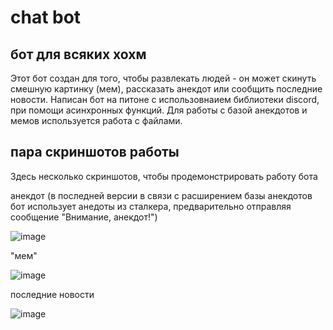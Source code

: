 # chat bot
## бот для всяких хохм

Этот бот создан для того, чтобы развлекать людей - он может скинуть смешную картинку (мем), рассказать анекдот или сообщить последние новости. Написан бот на питоне с использовнаием библиотеки discord, при помощи асинхронных функций. Для работы с базой анекдотов и мемов используется работа с файлами. 

## пара скриншотов работы
Здесь несколько скриншотов, чтобы продемонстрировать работу бота


анекдот (в последней версии в связи с расширением базы анекдотов бот использует анедоты из сталкера, предварительно отправляя сообщение "Внимание, анекдот!") 

![image](https://user-images.githubusercontent.com/122372519/235292264-f1332078-ca8e-45d8-b062-693a54745b1f.png)



"мем"

![image](https://user-images.githubusercontent.com/122372519/235292277-404c90c1-4d77-4ef7-8a8d-b5d4ba83987a.png)



последние новости

![image](https://user-images.githubusercontent.com/122372519/235292249-86a85233-25ef-48da-8263-ed10c013c614.png)

